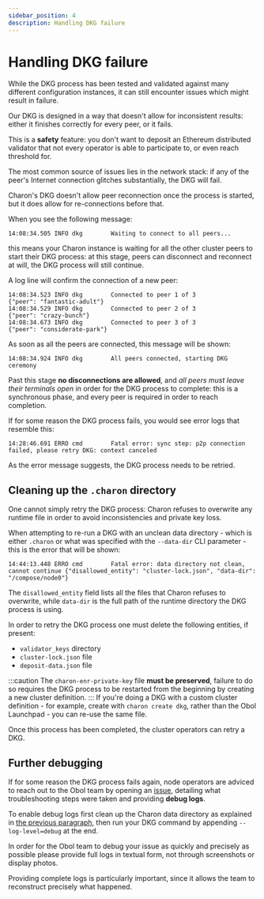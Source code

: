 ```yaml
---
sidebar_position: 4
description: Handling DKG failure
---
```


# Handling DKG failure

While the DKG process has been tested and validated against many different configuration instances, it can still encounter issues which might result in failure.

Our DKG is designed in a way that doesn't allow for inconsistent results: either it finishes correctly for every peer, or it fails.

This is a **safety** feature: you don't want to deposit an Ethereum distributed validator that not every operator is able to participate to, or even reach threshold for.

The most common source of issues lies in the network stack: if any of the peer's Internet connection glitches substantially, the DKG will fail.

Charon's DKG doesn't allow peer reconnection once the process is started, but it does allow for re-connections before that.

When you see the following message:

```log
14:08:34.505 INFO dkg        Waiting to connect to all peers...
```

this means your Charon instance is waiting for all the other cluster peers to start their DKG process: at this stage, peers can disconnect and reconnect at will, the DKG process will still continue.

A log line will confirm the connection of a new peer:

```log
14:08:34.523 INFO dkg        Connected to peer 1 of 3                 {"peer": "fantastic-adult"}
14:08:34.529 INFO dkg        Connected to peer 2 of 3                 {"peer": "crazy-bunch"}
14:08:34.673 INFO dkg        Connected to peer 3 of 3                 {"peer": "considerate-park"}
```

As soon as all the peers are connected, this message will be shown:

```log
14:08:34.924 INFO dkg        All peers connected, starting DKG ceremony
```

Past this stage **no disconnections are allowed**, and _all peers must leave their terminals open_ in order for the DKG process to complete: this is a synchronous phase, and every peer is required in order to reach completion.

If for some reason the DKG process fails, you would see error logs that resemble this:

```log
14:28:46.691 ERRO cmd        Fatal error: sync step: p2p connection failed, please retry DKG: context canceled
```

As the error message suggests, the DKG process needs to be retried.

## Cleaning up the `.charon` directory

One cannot simply retry the DKG process: Charon refuses to overwrite any runtime file in order to avoid inconsistencies and private key loss.

When attempting to re-run a DKG with an unclean data directory - which is either `.charon` or what was specified with the `--data-dir` CLI parameter - this is the error that will be shown:

```log
14:44:13.448 ERRO cmd        Fatal error: data directory not clean, cannot continue {"disallowed_entity": "cluster-lock.json", "data-dir": "/compose/node0"}
```

The `disallowed_entity` field lists all the files that Charon refuses to overwrite, while `data-dir` is the full path of the runtime directory the DKG process is using.

In order to retry the DKG process one must delete the following entities, if present:

- `validator_keys` directory
- `cluster-lock.json` file
- `deposit-data.json` file

:::caution
The `charon-enr-private-key` file **must be preserved**, failure to do so requires the DKG process to be restarted from the beginning by creating a new cluster definition.
:::
If you're doing a DKG with a custom cluster definition - for example, create with `charon create dkg`, rather than the Obol Launchpad - you can re-use the same file.

Once this process has been completed, the cluster operators can retry a DKG.

## Further debugging

If for some reason the DKG process fails again, node operators are adviced to reach out to the Obol team by opening an [issue](https://github.com/ObolNetwork/charon/issues), detailing what troubleshooting steps were taken and providing **debug logs**.

To enable debug logs first clean up the Charon data directory as explained in [the previous paragraph](#cleaning-up-the-charon-directory), then run your DKG command by appending `--log-level=debug` at the end.

In order for the Obol team to debug your issue as quickly and precisely as possible please provide full logs in textual form, not through screenshots or display photos.

Providing complete logs is particularly important, since it allows the team to reconstruct precisely what happened.
